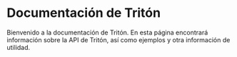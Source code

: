 # Documentación de Tritón
Bienvenido a la documentación de Tritón. En esta página encontrará información
sobre la API de Tritón, así como ejemplos y otra información de utilidad.
